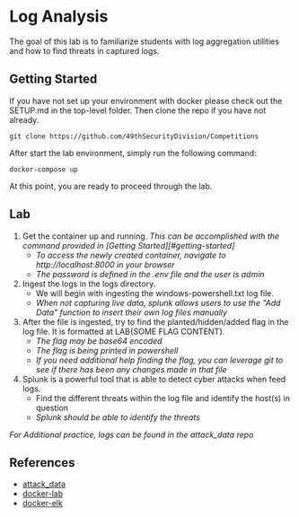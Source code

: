 # Log Analysis
The goal of this lab is to familiarize students with log aggregation utilities and how to find threats in captured logs.  

## Getting Started
If you have not set up your environment with docker please check out the SETUP.md in the top-level folder. Then clone the repo if you have not already.
```
git clone https://github.com/49thSecurityDivision/Competitions
```
After start the lab environment, simply run the following command:
```
docker-compose up
```
At this point, you are ready to proceed through the lab.

## Lab
1. Get the container up and running. *This can be accomplished with the command provided in [Getting Started][#getting-started]*  
   - *To access the newly created container, navigate to http://localhost:8000 in your browser*
   - *The password is defined in the .env file and the user is admin*
2. Ingest the logs in the logs directory.  
   - We will begin with ingesting the windows-powershell.txt log file.
   - *When not capturing live data, splunk allows users to use the "Add Data" function to insert their own log files manually*
3. After the file is ingested, try to find the planted/hidden/added flag in the log file. It is formatted at LAB{SOME FLAG CONTENT}.
   - *The flag may be base64 encoded*
   - *The flag is being printed in powershell*
   - *If you need additional help finding the flag, you can leverage git to see if there has been any changes made in that file*
4. Splunk is a powerful tool that is able to detect cyber attacks when feed logs.  
   - Find the different threats within the log file and identify the host(s) in question
   - *Splunk should be able to identify the threats*

*For Additional practice, logs can be found in the attack_data repo*

## References
- [attack_data](https://github.com/splunk/attack_data/tree/master/datasets)
- [docker-lab](https://github.com/dmuth/splunk-lab)
- [docker-elk](https://github.com/deviantony/docker-elk/tree/main)



